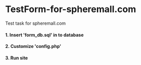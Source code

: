 # TestForm-for-spheremall.com
Test task for spheremall.com

#### 1. Insert 'form_db.sql' in to database
#### 2. Customize 'config.php'
#### 3. Run site

